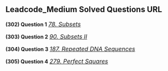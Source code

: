 ## Leadcode_Medium Solved Questions URL

**(302) Question 1** <a href="https://leetcode.com/problems/subsets/submissions/986255670/" target="_blank" style="font-size: 16px;dispaly:inline-block;">_78. Subsets_</a> <br/>

**(303) Question 2** <a href="https://leetcode.com/problems/subsets-ii/submissions/986293895/" target="_blank" style="font-size: 16px;dispaly:inline-block;">_90. Subsets II_</a> <br/>

**(304) Question 3** <a href="https://leetcode.com/problems/repeated-dna-sequences/submissions/986709949/" target="_blank" style="font-size: 16px;dispaly:inline-block;">_187. Repeated DNA Sequences_</a> <br/>

**(305) Question 4** <a href="https://leetcode.com/problems/perfect-squares/submissions/990103885/" target="_blank" style="font-size: 16px;dispaly:inline-block;">_279. Perfect Squares_</a> <br/>
